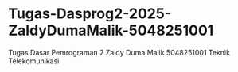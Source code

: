 # Tugas-Dasprog2-2025-ZaldyDumaMalik-5048251001
Tugas Dasar Pemrograman 2
Zaldy Duma Malik
5048251001
Teknik Telekomunikasi
